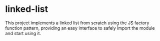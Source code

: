 # linked-list

<p>
    This project implements a linked list from scratch using the JS factory function pattern,
    providing an easy interface to safely import the module and start using it.
</p>